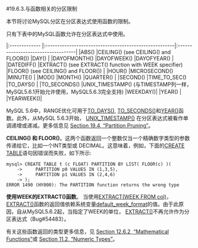 #19.6.3.与函数相关的分区限制

本节将讨论MySQL分区在分区表达式使用函数的限制。　　　　

只有下表中的MySQL函数允许在分区表达式中使用。

|:------------- |:------------------------------------------------------|:-----------------------------------|
|ABS()	        |CEILING() (see CEILING() and FLOOR())                  |DAY()                               |
|DAYOFMONTH()   |DAYOFWEEK()                                            |DAYOFYEAR()                         |
|DATEDIFF()     |EXTRACT() (see EXTRACT() function with WEEK specifier) |FLOOR() (see CEILING() and FLOOR()) |
|HOUR()         |MICROSECOND()                                          |MINUTE()                            |
|MOD()          |MONTH()                                                |QUARTER()                           |
|SECOND()       |TIME_TO_SEC() 											|TO_DAYS()							 |
|TO_SECONDS()   |UNIX_TIMESTAMP() (与TIMESTAMP列一样，MySQL5.6.1开始允许使用，MySQL5.6.3完全支持) |WEEKDAY()|
|YEAR() 		|                                                       |YEARWEEK()|


MySQL 5.6中，RANGE优化可用于[TO_DAYS()][12.07.00], [TO_SECONDS()][12.07.00]和[YEAR()][12.07.00]函数。此外，从MySQL 5.6.3开始， [UNIX_TIMESTAMP()][12.07.00] 在分区表达式被看作单调递增或递减。更多信息见 [Section 19.4, “Partition Pruning”](./19.04.00_Partition_Pruning.md)。


**CEILING() 和 FLOOR()**。这两个函数返回一个整数仅当一个精确数字类型的参数传递给它，比如一个INT类型或 DECIMAL。这意味着，例如，下面的[CREATE TABLE][13.01.17]语句因错误而失败，如下所示:

	mysql> CREATE TABLE t (c FLOAT) PARTITION BY LIST( FLOOR(c) )(
	    ->     PARTITION p0 VALUES IN (1,3,5),
	    ->     PARTITION p1 VALUES IN (2,4,6)
	    -> );
	ERROR 1490 (HY000): The PARTITION function returns the wrong type

**使用WEEK的EXTRACT()函数**。 当使用[EXTRACT(WEEK FROM col)][12.07.00]，[EXTRACT()][12.07.00]函数的返回值依赖系统变量[default_week_format][05.01.05]的值。由于此原因，自从MySQL5.6.2起，当指定了WEEK的单位， [EXTRACT()][12.07.00]不再允许作为分区表达式（Bug#54483）。

有关这些函数返回的类型更多信息，见 [Section 12.6.2, “Mathematical Functions”][12.06.02]或 [Section 11.2, “Numeric Types”][11.02.00]。


[12.06.02]:../Chapter_12/12.06.02_Mathematical_Functions.md
[12.07.00]:../Chapter_12/12.07.00_Date_and_Time_Functions.md
[05.01.05]:../Chapter_05/05.01.04_Server_System_Variables.md
[11.02.00]:../Chapter_11/11.02.00_Numeric_Types.md
[13.01.17]:../Chapter_13/13.01.17_CREATE_TABLE_Syntax.md